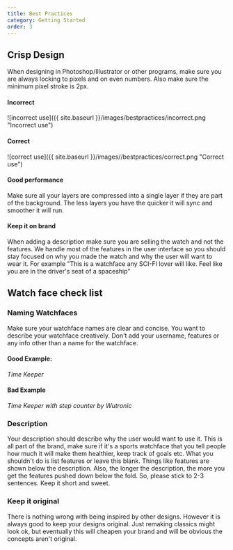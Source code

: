 ```yaml
---
title: Best Practices
category: Getting Started
order: 3
---
```

## Crisp Design
When designing in Photoshop/Illustrator or other programs, make sure you are always locking to pixels and on even numbers. Also make sure the minimum pixel stroke is 2px.

#### Incorrect
![incorrect use]({{ site.baseurl }}/images/bestpractices/incorrect.png "Incorrect use")
#### Correct
![correct use]({{ site.baseurl }}/images//bestpractices/correct.png "Correct use")

#### Good performance
Make sure all your layers are compressed into a single layer if they are part of the background. The less layers you have the quicker it will sync and smoother it will run.

#### Keep it on brand
When adding a description make sure you are selling the watch and not the features. We handle most of the features in the user interface so you should stay focused on why you made the watch and why the user will want to wear it. For example "This is a watchface any SCI-FI lover will like. Feel like you are in the driver's seat of a spaceship"

## Watch face check list

### Naming Watchfaces
Make sure your watchface names are clear and concise. You want to describe your watchface creatively. Don't add your username, features or any info other than a name for the watchface.

#### Good Example:
*Time Keeper*

#### Bad Example
*Time Keeper with step counter by Wutronic*

###  Description
Your description should describe why the user would want to use it. This is all part of the brand, make sure if it's a sports watchface that you tell people how much it will make them healthier, keep track of goals etc. What you shouldn't do is list features or leave this blank. Things like features are shown below the description. Also, the longer the description, the more you get the features pushed down below the fold. So, please stick to 2-3 sentences. Keep it short and sweet.

### Keep it original
There is nothing wrong with being inspired by other designs. However it is always good to keep your designs original. Just remaking classics might look ok, but eventually this will cheapen your brand and will be obvious the concepts aren't original.